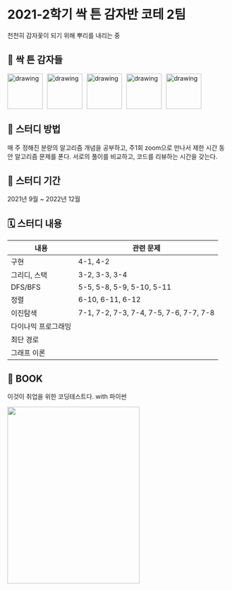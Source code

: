 # 2021-2학기 싹 튼 감자반 코테 2팀
천천히 감자꽃이 되기 위해 뿌리를 내리는 중

## 🥔 싹 튼 감자들
<a  href= "https://github.com/hijyun"><img src="https://avatars.githubusercontent.com/u/54613024?v=4"  alt="drawing" width="80"></a> 
<a style = "float:left; margin-right:10px;" href= "https://github.com/sm022"><img src="https://avatars.githubusercontent.com/u/77651050?v=4"  alt="drawing" width="80"></a>
<a style = "float:left; margin-right:10px;" href= "https://github.com/Soooyeon-Kim"><img src="https://avatars.githubusercontent.com/u/83583349?v=4"  alt="drawing" width="80"></a>
<a style = "float:left; margin-right:10px;" href= "https://github.com/JUHYUN030"><img src="https://avatars.githubusercontent.com/u/64799496?v=4"  alt="drawing" width="80"></a>
<a style = "float:left; margin-right:10px;" href= "https://github.com/weeejee"><img src="https://avatars.githubusercontent.com/u/90193718?v=4"  alt="drawing" width="80"></a>

## 📝 스터디 방법
매 주 정해진 분량의 알고리즘 개념을 공부하고, 주1회 zoom으로 만나서 제한 시간 동안 알고리즘 문제를 푼다.
서로의 풀이를 비교하고, 코드를 리뷰하는 시간을 갖는다.

## 📅 스터디 기간
2021년 9월 ~ 2022년 12월

## 🗓 스터디 내용
|내용|관련 문제|
|------|-------|
|구현|4-1, 4-2|
|그리디, 스택|3-2, 3-3, 3-4|
|DFS/BFS|5-5, 5-8, 5-9, 5-10, 5-11|
|정렬|6-10, 6-11, 6-12|
|이진탐색|7-1, 7-2, 7-3, 7-4, 7-5, 7-6, 7-7, 7-8|
|다이나믹 프로그래밍||
|최단 경로||
|그래프 이론||

## 📔 BOOK
이것이 취업을 위한 코딩테스트다. with 파이썬
<div style = align:"left">
<a href= "http://www.yes24.com/Product/Goods/91433923"><img src="https://user-images.githubusercontent.com/54613024/135274627-b7f46902-205f-42b3-8553-453de787372a.png"  width="300" height="400">
  </div>
